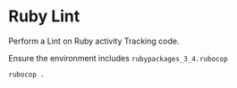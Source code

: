 # Ruby Lint

Perform a Lint on Ruby activity Tracking code.

Ensure the environment includes `rubypackages_3_4.rubocop`


```
rubocop .
```

